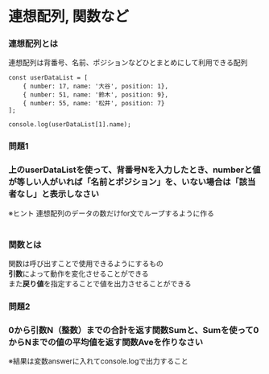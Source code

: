 # 連想配列, 関数など

### 連想配列とは
連想配列は背番号、名前、ポジションなどひとまとめにして利用できる配列

```
const userDataList = [
    { number: 17, name: '大谷', position: 1},
    { number: 51, name: '鈴木', position: 9},
    { number: 55, name: '松井', position: 7}
];

console.log(userDataList[1].name);
```

### 問題1
### 上のuserDataListを使って、背番号Nを入力したとき、numberと値が等しい人がいれば「名前とポジション」を、いない場合は「該当者なし」と表示しなさい
※ヒント 連想配列のデータの数だけfor文でループするように作る
<br><br>

### 関数とは
関数は呼び出すことで使用できるようにするもの<br>
**引数**によって動作を変化させることができる<br>
また**戻り値**を指定することで値を出力させることができる

### 問題2
### 0から引数N（整数）までの合計を返す関数Sumと、Sumを使って0からNまでの値の平均値を返す関数Aveを作りなさい
※結果は変数answerに入れてconsole.logで出力すること